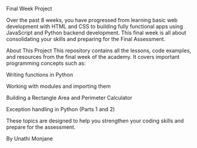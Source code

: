 Final Week Project

Over the past 8 weeks, you have progressed from learning basic web development with HTML and CSS to building fully functional apps using JavaScript and Python backend development. This final week is all about consolidating your skills and preparing for the Final Assessment.

About This Project
This repository contains all the lessons, code examples, and resources from the final week of the academy. It covers important programming concepts such as:

Writing functions in Python

Working with modules and importing them

Building a Rectangle Area and Perimeter Calculator

Exception handling in Python (Parts 1 and 2)

These topics are designed to help you strengthen your coding skills and prepare for the assessment.


By Unathi Monjane